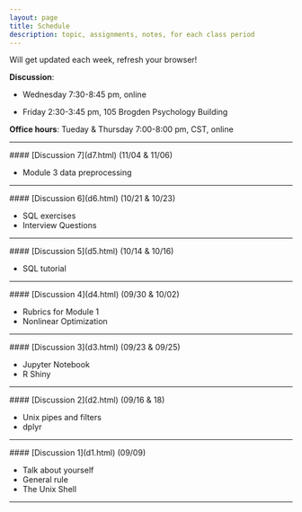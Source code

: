 ```yaml
---
layout: page
title: Schedule
description: topic, assignments, notes, for each class period
---
```


Will get updated each week, refresh your browser!  

**Discussion**:

+ Wednesday 7:30-8:45 pm, online

+ Friday 2:30-3:45 pm, 105 Brogden Psychology Building

**Office hours**: Tueday & Thursday 7:00-8:00 pm, CST, online

---
<p></p>
#### [Discussion 7](d7.html) (11/04 & 11/06)

- Module 3 data preprocessing

---
<p></p>
#### [Discussion 6](d6.html) (10/21 & 10/23)

- SQL exercises
- Interview Questions 

---
<p></p>
#### [Discussion 5](d5.html) (10/14 & 10/16)

- SQL tutorial

---
<p></p>
#### [Discussion 4](d4.html) (09/30 & 10/02)

- Rubrics for Module 1
- Nonlinear Optimization

---
<p></p>
#### [Discussion 3](d3.html) (09/23 & 09/25)

- Jupyter Notebook
- R Shiny

---
<p></p>
#### [Discussion 2](d2.html) (09/16 & 18)

- Unix pipes and filters
- dplyr

---
<p></p>
#### [Discussion 1](d1.html) (09/09)

- Talk about yourself
- General rule
- The Unix Shell


---